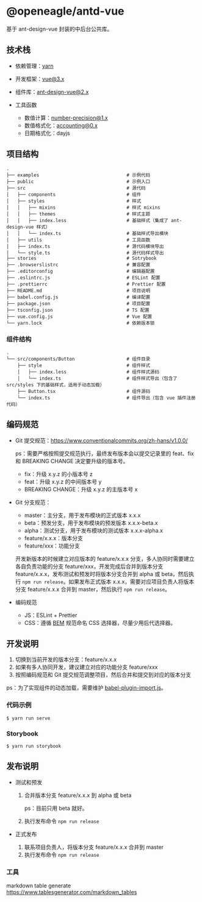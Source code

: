 # @openeagle/antd-vue

基于 ant-design-vue 封装的中后台公共库。

## 技术栈

- 依赖管理：[yarn](https://classic.yarnpkg.com/en/)
- 开发框架：vue@3.x
- 组件库：ant-design-vue@2.x
- 工具函数

  - 数值计算：number-precision@1.x
  - 数值格式化：accounting@0.x
  - 日期格式化：dayjs

## 项目结构

```
.
├── examples                                # 示例代码
├── public                                  # 示例入口
├── src                                     # 源代码
│   ├── components                          # 组件
│   ├── styles                              # 样式
│   │   ├── mixins                          # 样式 mixins
│   │   ├── themes                          # 样式主题
│   │   ├── index.less                      # 基础样式（集成了 ant-design-vue 样式）
│   │   └── index.ts                        # 基础样式导出模块
│   ├── utils                               # 工具函数
│   ├── index.ts                            # 源代码模块导出
│   └── style.ts                            # 源代码样式导出
├── stories                                 # Sotrybook
├── .browserslistrc                         # 兼容配置
├── .editorconfig                           # 编辑器配置
├── .eslintrc.js                            # ESLint 配置
├── .prettierrc                             # Prettier 配置
├── README.md                               # 项目说明
├── babel.config.js                         # 编译配置
├── package.json                            # 项目配置
├── tsconfig.json                           # TS 配置
├── vue.config.js                           # Vue 配置
└── yarn.lock                               # 依赖版本锁
```

### 组件结构

```
.
└── src/components/Button                   # 组件目录
    ├── style                               # 组件样式
    │   ├── index.less                      # 组件样式源码
    │   └── index.ts                        # 组件样式导出（包含了 src/styles 下的基础样式，适用于动态加载）
    ├── Button.tsx                          # 组件源码
    └── index.ts                            # 组件导出（包含 vue 插件注册代码）
```

## 编码规范

- Git 提交规范：https://www.conventionalcommits.org/zh-hans/v1.0.0/

  ps：需要严格按照提交规范执行，最终发布版本会以提交记录里的 feat、fix 和 BREAKING CHANGE 决定要升级的版本号。

  - fix：升级 x.y.z 的小版本号 z
  - feat：升级 x.y.z 的中间版本号 y
  - BREAKING CHANGE：升级 x.y.z 的主版本号 x

- Git 分支规范：

  - master：主分支，用于发布模块的正式版本 x.x.x
  - beta：预发分支，用于发布模块的预发版本 x.x.x-beta.x
  - alpha：测试分支，用于发布模块的测试版本 x.x.x-alpha.x
  - feature/x.x.x：版本分支
  - feature/xxx：功能分支

  开发新版本的时候建立对应版本的 feature/x.x.x 分支，多人协同时需要建立各自负责功能的分支 feature/xxx，开发完成后合并到版本分支 feature/x.x.x，发布测试和预发时将版本分支合并到 alpha 或 beta，然后执行 `npm run release`。如果发布正式版本 x.x.x，需要对应项目负责人将版本分支 feature/x.x.x 合并到 master，然后执行 `npm run release`。

- 编码规范

  - JS：ESLint + Prettier
  - CSS：遵循 [BEM](http://getbem.com/) 规范命名 CSS 选择器，尽量少用后代选择器。

## 开发说明

1. 切换到当前开发的版本分支：feature/x.x.x
2. 如果有多人协同开发，建议建立对应的功能分支 feature/xxx
3. 按照编码规范和 Git 提交规范调整项目，然后合并和提交到对应的版本分支

ps：为了实现组件的动态加载，需要维护 [babel-plugin-import.js](./babel-plugin-import.js)。

### 代码示例

```shell
$ yarn run serve
```

### Storybook

```shell
$ yarn run storybook
```

## 发布说明

- 测试和预发

  1. 合并版本分支 feature/x.x.x 到 alpha 或 beta

     ps：目前只用 beta 就好。

  2. 执行发布命令 `npm run release`

- 正式发布

  1. 联系项目负责人，将版本分支 feature/x.x.x 合并到 master
  2. 执行发布命令 `npm run release`

### 工具

markdown table generate
https://www.tablesgenerator.com/markdown_tables
